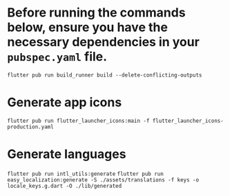 # Before running the commands below, ensure you have the necessary dependencies in your `pubspec.yaml` file.
```flutter pub run build_runner build --delete-conflicting-outputs```

# Generate app icons
```flutter pub run flutter_launcher_icons:main -f flutter_launcher_icons-production.yaml```

# Generate languages
```flutter pub run intl_utils:generate```
```flutter pub run easy_localization:generate -S ./assets/translations -f keys -o locale_keys.g.dart -O ./lib/generated```

